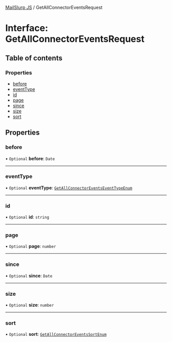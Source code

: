[MailSlurp JS](../README.md) / GetAllConnectorEventsRequest

# Interface: GetAllConnectorEventsRequest

## Table of contents

### Properties

- [before](GetAllConnectorEventsRequest.md#before)
- [eventType](GetAllConnectorEventsRequest.md#eventtype)
- [id](GetAllConnectorEventsRequest.md#id)
- [page](GetAllConnectorEventsRequest.md#page)
- [since](GetAllConnectorEventsRequest.md#since)
- [size](GetAllConnectorEventsRequest.md#size)
- [sort](GetAllConnectorEventsRequest.md#sort)

## Properties

### before

• `Optional` **before**: `Date`

___

### eventType

• `Optional` **eventType**: [`GetAllConnectorEventsEventTypeEnum`](../enums/GetAllConnectorEventsEventTypeEnum.md)

___

### id

• `Optional` **id**: `string`

___

### page

• `Optional` **page**: `number`

___

### since

• `Optional` **since**: `Date`

___

### size

• `Optional` **size**: `number`

___

### sort

• `Optional` **sort**: [`GetAllConnectorEventsSortEnum`](../enums/GetAllConnectorEventsSortEnum.md)
